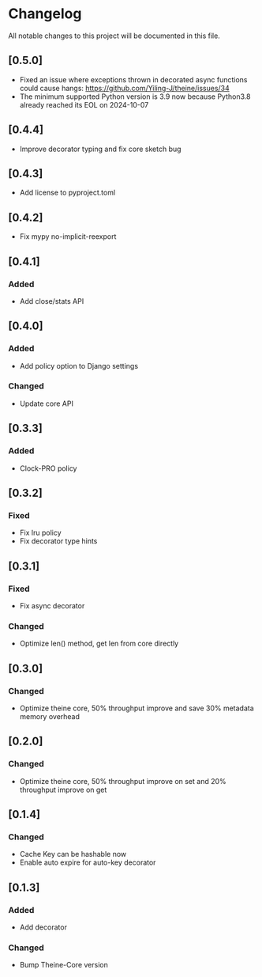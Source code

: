 # Changelog
All notable changes to this project will be documented in this file.

## [0.5.0]
- Fixed an issue where exceptions thrown in decorated async functions could cause hangs: https://github.com/Yiling-J/theine/issues/34
- The minimum supported Python version is 3.9 now because Python3.8 already reached its EOL on 2024-10-07

## [0.4.4]
- Improve decorator typing and fix core sketch bug

## [0.4.3]
- Add license to pyproject.toml

## [0.4.2]
- Fix mypy no-implicit-reexport

## [0.4.1]
### Added
- Add close/stats API

## [0.4.0]
### Added
- Add policy option to Django settings
### Changed
- Update core API


## [0.3.3]
### Added
- Clock-PRO policy

## [0.3.2]
### Fixed
- Fix lru policy
- Fix decorator type hints

## [0.3.1]
### Fixed
- Fix async decorator
### Changed
- Optimize len() method, get len from core directly

## [0.3.0]
### Changed
- Optimize theine core, 50% throughput improve and save 30% metadata memory overhead

## [0.2.0]
### Changed
- Optimize theine core, 50% throughput improve on set and 20% throughput improve on get


## [0.1.4]
### Changed
- Cache Key can be hashable now
- Enable auto expire for auto-key decorator

## [0.1.3]
### Added
- Add decorator

### Changed
- Bump Theine-Core version
